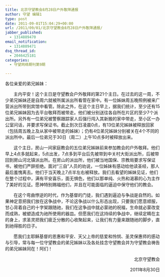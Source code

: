 ```yaml
---
title: 北京守望教会8月28日户外敬拜通报
author: 守望 编辑1
type: post
date: 2011-09-01T15:04:29+00:00
url: /2011/09/01/北京守望教会8月28日户外敬拜通报/
jabber_published:
  - 1314889470
email_notification:
  - 1314889471
dsq_thread_id:
  - 2046425181
categories:
  - 守望网络期刊第9期

---
```

<p style="text-align: left;" align="center">
  各位亲爱的弟兄姊妹：
</p>

       主内平安！这个主日是守望教会户外敬拜的第21个主日。在过去的这一周，不少弟兄姊妹还是自周六就被所属派出所看管在家中。有一位姊妹周五晚照例被来广营派出所带到宾馆中看管。除此之外，在这个主日早上，据我们统计，至少还有15位弟兄姊妹因为去平台敬拜而被带走。他们被分别送往各自所在片区的至少7个派出所。另外有一位弟兄被警察跟踪家人后强行闯入其新搬的家中带走，至小区一办公室问话，并要求写保证书。截止到次日凌晨0点，有13位弟兄姊妹被释放回家（包括周五晚上及从家中被带走的姊妹）；仍有4位弟兄姊妹分别被关在4个不同的派出所中。最后一位弟兄于30日（周二）上午10点多时被释放出来。<!--more-->

       这个主日，房山一间家庭教会的五位弟兄姊妹前来参加教会的户外敬拜。他们早上4点多就起来，5点出发，7点多到平台后先被带到中关村大街派出所，后被带回到房山河北镇派出所。在房山的派出所，他们被当地国保、宗教局要求写保证书，被他们严辞拒绝。面对“三自”人员的劝说，一位姊妹有感动给他读圣经，那人最后羞愧离去。他们于当天晚上7点半左右被释放。我们去看望的姊妹见证，他们在整个过程中，满有平安喜乐，面无惧色，他们以那单纯、火热和渴慕的心为主作了美好的见证。愿神特别赐福他们，并且在可能面临的逼迫中保守他们的教会。

       在这个弯曲悖逆的时代，作为基督的门徒，我们遇到逼迫与争战是自然的。如果神定意把我们放在这争战中，不论这争战以什么形态出现，只要我们愿意顺服，甘心背着自己的十字架跟随祂，我们在这争战中就必蒙祂的祝福，生命就必蒙改变而成熟，被塑造成为祂所使用的器皿。但愿我们在这持续的争战中，继续定睛在主的身上，求圣灵把我们疲乏分散的心收聚起来，让我们有力量来跟随祂的脚步，直到祂得胜的日子。

       愿我们主耶稣基督的恩惠和平安、天父上帝的慈爱和怜悯、圣灵保惠师的感动与引导，常与每一位守望教会的弟兄姊妹以及各处挂念守望教会并为守望教会祷告的弟兄姊妹同在！阿们！

<p style="text-align: right;" align="center">
                        北京守望教会
</p>

<p style="text-align: right;" align="center">
                             2011年8月30日
</p>